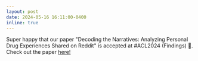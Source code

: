 ```yaml
---
layout: post
date: 2024-05-16 16:11:00-0400
inline: true
---
```

Super happy that our paper "Decoding the Narratives: Analyzing Personal Drug Experiences Shared on Reddit" is accepted at #ACL2024 (Findings) 🥳. Check out the paper [here!](https://aclanthology.org/2024.findings-acl.367/)
